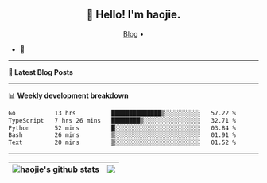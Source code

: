 <h2 align="center">👋 Hello! I'm haojie.</h2>
<p align="center">
  <a href="https://aoyouer.com">Blog</a> •
</p>


- 🔭 


-------

**📝 Latest Blog Posts**


-------

📊 **Weekly development breakdown**
<!--START_SECTION:waka-->

```txt
Go           13 hrs          ██████████████▒░░░░░░░░░░   57.22 %
TypeScript   7 hrs 26 mins   ████████▒░░░░░░░░░░░░░░░░   32.71 %
Python       52 mins         █░░░░░░░░░░░░░░░░░░░░░░░░   03.84 %
Bash         26 mins         ▒░░░░░░░░░░░░░░░░░░░░░░░░   01.91 %
Text         20 mins         ▒░░░░░░░░░░░░░░░░░░░░░░░░   01.52 %
```

<!--END_SECTION:waka-->

-------



| <img align="center" src="https://github-readme-stats.vercel.app/api?username=haojie06&show_icons=true&theme=graywhite&show_icons=true&count_private=true&include_all_commits=true&hide_border=true" alt="haojie's github stats" /> | <img align="center" src="https://github-readme-stats.vercel.app/api/top-langs/?username=haojie06&layout=compact&theme=graywhite&hide_border=true&hide=css,html" /> |
| ------------- | ------------- |


